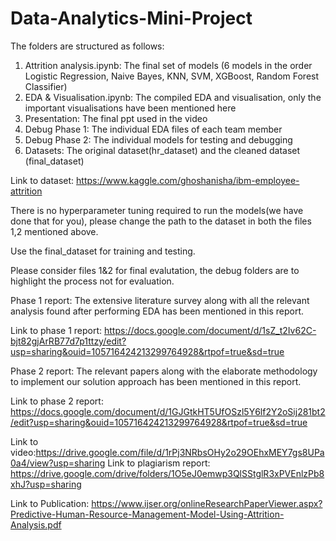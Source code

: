 # Data-Analytics-Mini-Project

The folders are structured as follows:
1. Attrition analysis.ipynb: The final set of models (6 models in the order Logistic Regression, Naive Bayes, KNN, SVM, XGBoost, Random Forest Classifier)
2. EDA & Visualisation.ipynb: The compiled EDA and visualisation, only the important visualisations have been mentioned here
3. Presentation: The final ppt used in the video
5. Debug Phase 1: The individual EDA files of each team member
6. Debug Phase 2: The individual models for testing and debugging 
7. Datasets: The original dataset(hr_dataset) and the cleaned dataset (final_dataset)

Link to dataset: https://www.kaggle.com/ghoshanisha/ibm-employee-attrition 

There is no hyperparameter tuning required to run the models(we have done that for you), please change the path to the dataset in both the files 1,2 mentioned above.

Use the final_dataset for training and testing. 

Please consider files 1&2 for final evalutation, the debug folders are to highlight the process not for evaluation.

Phase 1 report:
The extensive literature survey along with all the relevant analysis found after performing EDA has been mentioned in this report.

Link to phase 1 report: https://docs.google.com/document/d/1sZ_t2Iv62C-bjt82gjArRB77d7p1ttzy/edit?usp=sharing&ouid=105716424213299764928&rtpof=true&sd=true

Phase 2 report:
The relevant papers along with the elaborate methodology to implement our solution approach has been mentioned in this report. 

Link to phase 2 report: https://docs.google.com/document/d/1GJGtkHT5UfOSzl5Y6lf2Y2oSij281bt2/edit?usp=sharing&ouid=105716424213299764928&rtpof=true&sd=true 

Link to video:https://drive.google.com/file/d/1rPj3NRbsOHy2o29OEhxMEY7gs8UPa0a4/view?usp=sharing
Link to plagiarism report: https://drive.google.com/drive/folders/1O5eJ0emwp3QlSStglR3xPVEnlzPb8xhJ?usp=sharing

Link to Publication: https://www.ijser.org/onlineResearchPaperViewer.aspx?Predictive-Human-Resource-Management-Model-Using-Attrition-Analysis.pdf


